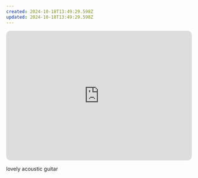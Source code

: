 ```yaml
---
created: 2024-10-18T13:49:29.598Z
updated: 2024-10-18T13:49:29.598Z
---
```

<iframe style="border-radius:12px" src="https://open.spotify.com/embed/album/7FYQpTiE5X0G3tXhagmv39?utm_source=generator" width="100%" height="352" frameBorder="0" allowfullscreen="" allow="autoplay; clipboard-write; encrypted-media; fullscreen; picture-in-picture" loading="lazy"></iframe>

lovely acoustic guitar